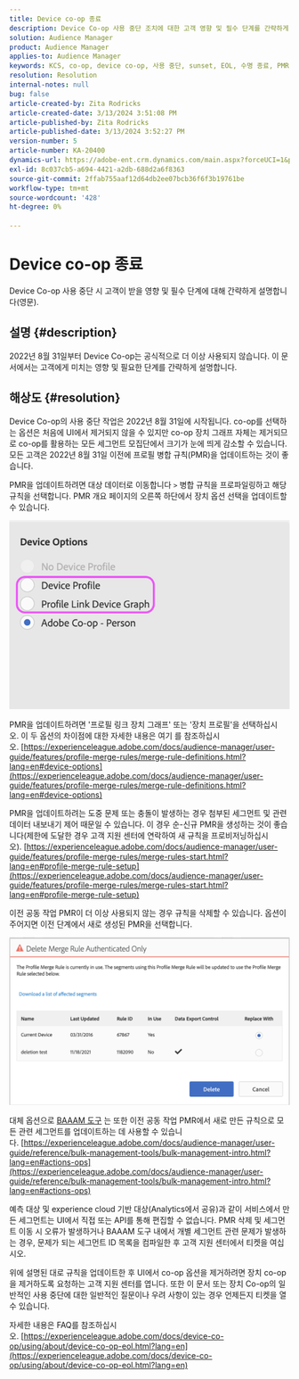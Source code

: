 ```yaml
---
title: Device co-op 종료
description: Device Co-op 사용 중단 조치에 대한 고객 영향 및 필수 단계를 간략하게 설명합니다(영문)
solution: Audience Manager
product: Audience Manager
applies-to: Audience Manager
keywords: KCS, co-op, device co-op, 사용 중단, sunset, EOL, 수명 종료, PMR, 프로필 병합 규칙, 장치 결합, 장치 프로필
resolution: Resolution
internal-notes: null
bug: false
article-created-by: Zita Rodricks
article-created-date: 3/13/2024 3:51:08 PM
article-published-by: Zita Rodricks
article-published-date: 3/13/2024 3:52:27 PM
version-number: 5
article-number: KA-20400
dynamics-url: https://adobe-ent.crm.dynamics.com/main.aspx?forceUCI=1&pagetype=entityrecord&etn=knowledgearticle&id=2cecc87b-51e1-ee11-904d-6045bd0065b6
exl-id: 8c037cb5-a694-4421-a2db-688d2a6f8363
source-git-commit: 2ffab755aaf12d64db2ee07bcb36f6f3b19761be
workflow-type: tm+mt
source-wordcount: '428'
ht-degree: 0%

---
```


# Device co-op 종료


Device Co-op 사용 중단 시 고객이 받을 영향 및 필수 단계에 대해 간략하게 설명합니다(영문).

## 설명 {#description}

2022년 8월 31일부터 Device Co-op는 공식적으로 더 이상 사용되지 않습니다. 이 문서에서는 고객에게 미치는 영향 및 필요한 단계를 간략하게 설명합니다. 

## 해상도 {#resolution}


Device Co-op의 사용 중단 작업은 2022년 8월 31일에 시작됩니다. co-op를 선택하는 옵션은 처음에 UI에서 제거되지 않을 수 있지만 co-op 장치 그래프 자체는 제거되므로 co-op를 활용하는 모든 세그먼트 모집단에서 크기가 눈에 띄게 감소할 수 있습니다. 모든 고객은 2022년 8월 31일 이전에 프로필 병합 규칙(PMR)을 업데이트하는 것이 좋습니다.

PMR을 업데이트하려면 대상 데이터로 이동합니다 `>`  병합 규칙을 프로파일링하고 해당 규칙을 선택합니다. PMR 개요 페이지의 오른쪽 하단에서 장치 옵션 선택을 업데이트할 수 있습니다.

![](assets/29cf3d52-d61f-ed11-b83e-0022480868ff.png)

PMR을 업데이트하려면 &#39;프로필 링크 장치 그래프&#39; 또는 &#39;장치 프로필&#39;을 선택하십시오. 이 두 옵션의 차이점에 대한 자세한 내용은 여기 를 참조하십시오. [https://experienceleague.adobe.com/docs/audience-manager/user-guide/features/profile-merge-rules/merge-rule-definitions.html?lang=en#device-options](https://experienceleague.adobe.com/docs/audience-manager/user-guide/features/profile-merge-rules/merge-rule-definitions.html?lang=en#device-options)

PMR을 업데이트하려는 도중 문제 또는 충돌이 발생하는 경우 첨부된 세그먼트 및 관련 데이터 내보내기 제어 때문일 수 있습니다. 이 경우 순-신규 PMR을 생성하는 것이 좋습니다(제한에 도달한 경우 고객 지원 센터에 연락하여 새 규칙을 프로비저닝하십시오). [https://experienceleague.adobe.com/docs/audience-manager/user-guide/features/profile-merge-rules/merge-rules-start.html?lang=en#profile-merge-rule-setup](https://experienceleague.adobe.com/docs/audience-manager/user-guide/features/profile-merge-rules/merge-rules-start.html?lang=en#profile-merge-rule-setup)

이전 공동 작업 PMR이 더 이상 사용되지 않는 경우 규칙을 삭제할 수 있습니다. 옵션이 주어지면 이전 단계에서 새로 생성된 PMR을 선택합니다.

![](assets/82d7968f-9950-ed11-bba2-0022480868ff.png)

대체 옵션으로 [BAAAM 도구](https://experienceleague.adobe.com/docs/audience-manager/user-guide/reference/bulk-management-tools/bulk-management-intro.html?lang=en) 는 또한 이전 공동 작업 PMR에서 새로 만든 규칙으로 모든 관련 세그먼트를 업데이트하는 데 사용할 수 있습니다. [https://experienceleague.adobe.com/docs/audience-manager/user-guide/reference/bulk-management-tools/bulk-management-intro.html?lang=en#actions-ops](https://experienceleague.adobe.com/docs/audience-manager/user-guide/reference/bulk-management-tools/bulk-management-intro.html?lang=en#actions-ops)

예측 대상 및 experience cloud 기반 대상(Analytics에서 공유)과 같이 서비스에서 만든 세그먼트는 UI에서 직접 또는 API를 통해 편집할 수 없습니다. PMR 삭제 및 세그먼트 이동 시 오류가 발생하거나 BAAAM 도구 내에서 개별 세그먼트 관련 문제가 발생하는 경우, 문제가 되는 세그먼트 ID 목록을 컴파일한 후 고객 지원 센터에서 티켓을 여십시오. 

위에 설명된 대로 규칙을 업데이트한 후 UI에서 co-op 옵션을 제거하려면 장치 co-op을 제거하도록 요청하는 고객 지원 센터를 엽니다. 또한 이 문서 또는 장치 Co-op의 일반적인 사용 중단에 대한 일반적인 질문이나 우려 사항이 있는 경우 언제든지 티켓을 열 수 있습니다.

자세한 내용은 FAQ를 참조하십시오. [https://experienceleague.adobe.com/docs/device-co-op/using/about/device-co-op-eol.html?lang=en](https://experienceleague.adobe.com/docs/device-co-op/using/about/device-co-op-eol.html?lang=en)
